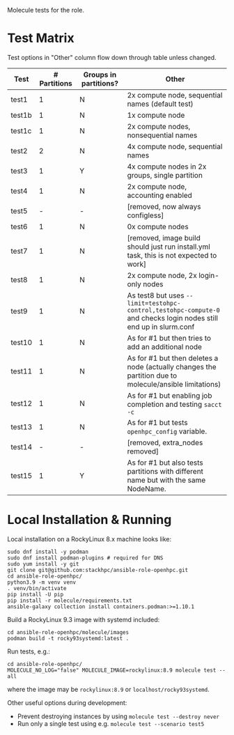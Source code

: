 Molecule tests for the role.

# Test Matrix

Test options in "Other" column flow down through table unless changed.

Test   | # Partitions | Groups in partitions?   | Other
---    | ---          | ---                     | ---
test1  | 1            | N                       | 2x compute node, sequential names (default test)
test1b | 1            | N                       | 1x compute node
test1c | 1            | N                       | 2x compute nodes, nonsequential names
test2  | 2            | N                       | 4x compute node, sequential names
test3  | 1            | Y                       | 4x compute nodes in 2x groups, single partition
test4  | 1            | N                       | 2x compute node, accounting enabled
test5  | -            | -                       | [removed, now always configless]
test6  | 1            | N                       | 0x compute nodes
test7  | 1            | N                       | [removed, image build should just run install.yml task, this is not expected to work]
test8  | 1            | N                       | 2x compute node, 2x login-only nodes
test9  | 1            | N                       | As test8 but uses `--limit=testohpc-control,testohpc-compute-0` and checks login nodes still end up in slurm.conf
test10 | 1            | N                       | As for #1 but then tries to add an additional node
test11 | 1            | N                       | As for #1 but then deletes a node (actually changes the partition due to molecule/ansible limitations)
test12 | 1            | N                       | As for #1 but enabling job completion and testing `sacct -c`
test13 | 1            | N                       | As for #1 but tests `openhpc_config` variable.
test14 | -            | -                       | [removed, extra_nodes removed]
test15 | 1            | Y                       | As for #1 but also tests partitions with different name but with the same NodeName.

# Local Installation & Running

Local installation on a RockyLinux 8.x machine looks like:

    sudo dnf install -y podman
    sudo dnf install podman-plugins # required for DNS
    sudo yum install -y git
    git clone git@github.com:stackhpc/ansible-role-openhpc.git
    cd ansible-role-openhpc/
    python3.9 -m venv venv
    . venv/bin/activate
    pip install -U pip
    pip install -r molecule/requirements.txt
    ansible-galaxy collection install containers.podman:>=1.10.1

Build a RockyLinux 9.3 image with systemd included:

    cd ansible-role-openhpc/molecule/images
    podman build -t rocky93systemd:latest .

Run tests, e.g.:

    cd ansible-role-openhpc/
    MOLECULE_NO_LOG="false" MOLECULE_IMAGE=rockylinux:8.9 molecule test --all

where the image may be `rockylinux:8.9` or `localhost/rocky93systemd`.

Other useful options during development:
- Prevent destroying instances by using `molecule test --destroy never`
- Run only a single test using e.g. `molecule test --scenario test5`
